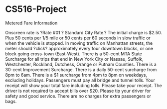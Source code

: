 # CS516-Project

Metered Fare Information

Onscreen rate is ?Rate #01 ? Standard City Rate.?
The initial charge is $2.50.
Plus 50 cents per 1/5 mile or 50 cents per 60 seconds in slow traffic or when the vehicle is stopped.
In moving traffic on Manhattan streets, the meter should ?click? approximately every four downtown blocks, or one block going cross-town (East-West).
There is a 50-cent MTA State Surcharge for all trips that end in New York City or Nassau, Suffolk, Westchester, Rockland, Dutchess, Orange or Putnam Counties.
There is a 30-cent Improvement Surcharge. 
There is a daily 50-cent surcharge from 8pm to 6am.
There is a $1 surcharge from 4pm to 8pm on weekdays, excluding holidays.
Passengers must pay all bridge and tunnel tolls.
Your receipt will show your total fare including tolls. Please take your receipt.
The driver is not required to accept bills over $20.
Please tip your driver for safety and good service.
There are no charges for extra passengers or bags.
